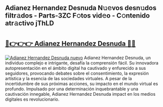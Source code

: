 ## Adianez Hernandez Desnuda N𝚞𝚎vos desn𝚞dos filtr𝚊dos - Parts-3ZC F𝚘tos vid𝚎o - C𝚘ntenido atr𝚊ctivo jThLD

# <h2><a href="http://mb8f1z4.tromn.icu/?c=Adianez+Hernandez+Desnuda">🔗👉👉👉 Adianez Hernandez Desnuda 🔗🔗</a></h2>

[![Adianez Hernandez Desnuda nuevo](https://i.imgur.com/pEAQMta.gif)](http://mb8f1z4.tromn.icu/?c=Adianez+Hernandez+Desnuda)
Adianez Hernandez Desnuda, un individuo complejo e intrigante, desafía la comprensión fácil. Su innovadora autopresentación en el ámbito digital ha cautivado y enfurecido a sus seguidores, provocando debates sobre el consentimiento, la expresión artística y la esencia de las sociedades virtuales. A pesar de la incertidumbre de sus próximas acciones, su impacto en el mundo virtual es profundo. Impulsado por una determinación inquebrantable y una cautivación innegable, Adianez Hernandez Desnuda impact en los medios digitales es revolucionario.
